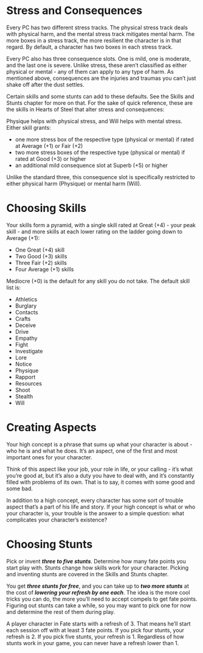 # Stress and Consequences
Every PC has two different stress tracks. The physical stress track deals with physical harm, and the mental stress track mitigates mental harm. The more boxes in a stress track, the more resilient the character is in that regard. By default, a character has two boxes in each stress track.

Every PC also has three consequence slots. One is mild, one is moderate, and the last one is severe. Unlike stress, these aren’t classified as either physical or mental - any of them can apply to any type of harm. As mentioned above, consequences are the injuries and traumas you can’t just shake off after the dust settles.

Certain skills and some stunts can add to these defaults. See the Skills and Stunts chapter for more on that. For the sake of quick reference, these are the skills in Hearts of Steel that alter stress and consequences:

Physique helps with physical stress, and Will helps with mental stress. Either skill grants: 
- one more stress box of the respective type (physical or mental) if rated at Average (+1) or Fair (+2)
- two more stress boxes of the respective type (physical or mental) if rated at Good (+3) or higher
- an additional mild consequence slot at Superb (+5) or higher

Unlike the standard three, this consequence slot is specifically restricted to either physical harm (Physique) or mental harm (Will).

# Choosing Skills

Your skills form a pyramid, with a single skill rated at Great (+4) - your peak skill - and more skills at each lower rating on the ladder going down to Average (+1):

- One Great (+4) skill
- Two Good (+3) skills
- Three Fair (+2) skills
- Four Average (+1) skills

Mediocre (+0) is the default  for any skill you do not take. The default skill list is:
- Athletics
- Burglary
- Contacts
- Crafts
- Deceive
- Drive
- Empathy
- Fight
- Investigate
- Lore
- Notice
- Physique
- Rapport
- Resources
- Shoot
- Stealth
- Will

# Creating Aspects

Your high concept is a phrase that sums up what your character is about - who he is and what he does. It’s an aspect, one of the first and most important ones for your character.

Think of this aspect like your job, your role in life, or your calling - it’s what you’re good at, but it’s also a duty you have to deal with, and it’s constantly filled with problems of its own. That is to say, it comes with some good and some bad.

In addition to a high concept, every character has some sort of trouble aspect that’s a part of his life and story. If your high concept is what or who your character is, your trouble is the answer to a simple question: what complicates your character’s existence?

# Choosing Stunts

Pick or invent ***three to five stunts***. Determine how many fate points you start play with. Stunts change how skills work for your character. Picking and inventing stunts are covered in the Skills and Stunts chapter.

You get ***three stunts for free***, and you can take up to ***two more stunts*** at the cost of ***lowering your refresh by one each***. The idea is the more cool tricks you can do, the more you’ll need to accept compels to get fate points. Figuring out stunts can take a while, so you may want to pick one for now and determine the rest of them during play.

A player character in Fate starts with a refresh of 3. That means he’ll start each session off with at least 3 fate points. If you pick four stunts, your refresh is 2. If you pick five stunts, your refresh is 1. Regardless of how stunts work in your game, you can never have a refresh lower than 1.
